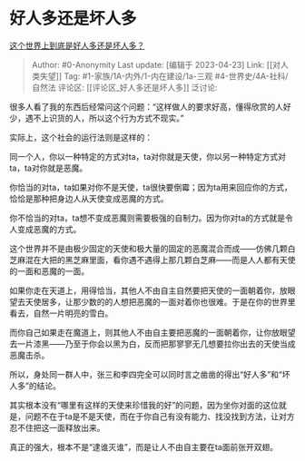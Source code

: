 # 好人多还是坏人多
[这个世界上到底是好人多还是坏人多？](https://www.zhihu.com/question/323257142/answer/2996629675)

> Author: #0-Anonymity
> Last update: [编辑于 2023-04-23]
> Link: [[对人类失望]]
> Tag: #1-家族/1A-内外/1-内在建设/1a-三观 #4-世界史/4A-社科/自然法
> 评论区: [[评论区_好人多还是坏人多]]
> 泛讨论:

很多人看了我的东西后经常问这个问题：“这样做人的要求好高，懂得欣赏的人好少，遇不上识货的人，所以这个行为方式不现实。”

实际上，这个社会的运行法则是这样的：

同一个人，你以一种特定的方式对ta，ta对你就是天使，你以另一种特定方式对ta，ta对你就是恶魔。

你恰当的对ta，ta如果对你不是天使，ta很快要倒霉；因为ta用来回应你的方式，恰恰是那种把身边人从天使变成恶魔的方式。

你不恰当的对ta，ta想不变成恶魔则需要极强的自制力。因为你对ta的方式就是令人变成恶魔的方式。

这个世界并不是由极少固定的天使和极大量的固定的恶魔混合而成——仿佛几颗白芝麻混在大把的黑芝麻里面，看你遇不遇得上那几颗白芝麻——而是人人都有天使的一面和恶魔的一面。

如果你走在天道上，用得恰当，其他人不由自主自然要把天使的一面朝着你，放眼望去天使居多，让那少数的的人想把恶魔的一面对着你也很难。于是在你的世界里看去，自然一片明亮的雪白。

而你自己如果走在魔道上，则其他人不由自主要把恶魔的一面朝着你，让你放眼望去一片漆黑——乃至于你会以黑为白，反而把那寥寥无几想要拉你出去的天使当成恶魔击杀。

所以，身处同一群人中，张三和李四完全可以同时言之凿凿的得出“好人多”和“坏人多”的结论。

其实根本没有“哪里有这样的天使来珍惜我的好”的问题，因为坐你对面的这位就是，问题不在于ta是不是天使，而在于你自己有没有能力、找没找到方法，让对方忍不住把这一面释放出来。

真正的强大，根本不是“逮谁灭谁”，而是让人不由自主要在ta面前张开双翅。
